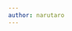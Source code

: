 ```yaml
---
author: narutaro
---
```

<script src="https://gist.github.com/narutaro/2cc8724fc9141bafe3ed36fec348f8f0.js"></script>
